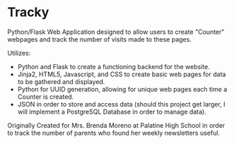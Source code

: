 # Tracky
Python/Flask Web Application designed to allow users to create "Counter" webpages and track the number of visits made to these pages.

Utilizes:
- Python and Flask to create a functioning backend for the website.
- Jinja2, HTML5, Javascript, and CSS to create basic web pages for data to be gathered and displayed.
- Python for UUID generation, allowing for unique web pages each time a Counter is created.
- JSON in order to store and access data (should this project get larger, I will implement a PostgreSQL Database in order to manage data).

Originally Created for Mrs. Brenda Moreno at Palatine High School in order to track the number of parents who found her weekly newsletters useful.
